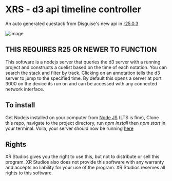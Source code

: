 # XRS - d3 api timeline controller
 An auto generated cuestack from Disguise's new api in [r25.0.3](https://www.disguise.one/download/)

![image](https://github.com/XR-Studios/XRS-D3-api-controller/assets/19474391/12ed0a21-9ffb-44ef-a61f-dbedb78f3f6d)


 ## THIS REQUIRES R25 OR NEWER TO FUNCTION

 This software is a nodejs server that queries the d3 server with a running project and constructs a cuelist based on the time of each notation. You can search the stack and filter by track. Clicking on an annotation tells the d3 server to jump to the specified time. By default this opens a server at port 3000 on the device its run on and can be accessed with any connected network interface.

## To install

Get Nodejs installed on your computer from [Node JS](https://nodejs.org/en) (LTS is fine), Clone this repo, navigate to the project directory, run *npm install* then *npm start* in your terminal. Voila, your server should now be running [here](http://localhost:3000)

## Rights

XR Studios gives you the right to use this, but not to distribute or sell this program. XR Studios also does not provide this software with any warranty and accepts no liability for your use of the program. XR Studios reserves all rights to this software.

